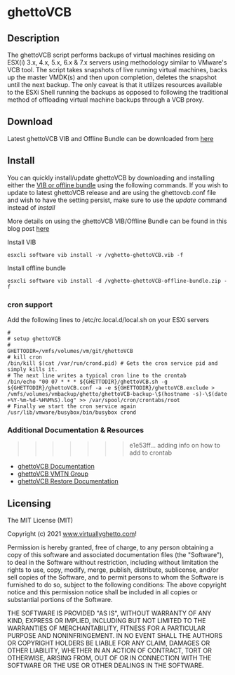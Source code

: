# ghettoVCB

## Description

The ghettoVCB script performs backups of virtual machines residing on ESX(i) 3.x, 4.x, 5.x, 6.x & 7.x servers using methodology similar to VMware's VCB tool. The script takes snapshots of live running virtual machines, backs up the  master VMDK(s) and then upon completion, deletes the snapshot until the next backup. The only caveat is that it utilizes resources available to the ESXi Shell running the backups as opposed to following the traditional method of offloading virtual machine backups through a VCB proxy.

## Download

Latest ghettoVCB VIB and Offline Bundle can be downloaded from [here](https://github.com/lamw/ghettoVCB/releases)

## Install

You can quickly install/update ghettoVCB by downloading and installing either the [VIB or offline bundle](https://github.com/lamw/ghettoVCB/releases) using the following commands. If you wish to update to latest ghettoVCB release and are using the ghettovcb.conf file and wish to have the setting persist, make sure to use the *update* command instead of *install*

More details on using the ghettoVCB VIB/Offline Bundle can be found in this blog post [here](https://www.virtuallyghetto.com/2015/05/ghettovcb-vib-offline-bundle-for-esxi.html)

Install VIB
```
esxcli software vib install -v /vghetto-ghettoVCB.vib -f
```

Install offline bundle
```
esxcli software vib install -d /vghetto-ghettoVCB-offline-bundle.zip -f
```


### cron support
Add the following lines to /etc/rc.local.d/local.sh on your ESXi servers
```
#
# setup ghettoVCB
#
GHETTODIR=/vmfs/volumes/vm/git/ghettoVCB
# kill cron
/bin/kill $(cat /var/run/crond.pid) # Gets the cron service pid and simply kills it.
# The next line writes a typical cron line to the crontab
/bin/echo "00 07 * * * ${GHETTODIR}/ghettoVCB.sh -g ${GHETTODIR}/ghettoVCB.conf -a -e ${GHETTODIR}/ghettoVCB.exclude > /vmfs/volumes/vmbackup/ghetto/ghettoVCB-backup-\$(hostname -s)-\$(date +%Y-%m-%d-%H%M%S).log" >> /var/spool/cron/crontabs/root
# Finally we start the cron service again
/usr/lib/vmware/busybox/bin/busybox crond   
```


### Additional Documentation & Resources
>>>>>>> e1e53ff... adding info on how to add to crontab
- [ghettoVCB Documentation](http://communities.vmware.com/docs/DOC-8760)
- [ghettoVCB VMTN Group](http://communities.vmware.com/groups/ghettovcb)
- [ghettoVCB Restore Documentation](http://communities.vmware.com/docs/DOC-10595)

## Licensing

The MIT License (MIT)

Copyright (c) 2021 www.virtuallyghetto.com!

Permission is hereby granted, free of charge, to any person obtaining a copy
of this software and associated documentation files (the "Software"), to deal
in the Software without restriction, including without limitation the rights
to use, copy, modify, merge, publish, distribute, sublicense, and/or sell
copies of the Software, and to permit persons to whom the Software is
furnished to do so, subject to the following conditions:
The above copyright notice and this permission notice shall be included in all
copies or substantial portions of the Software.

THE SOFTWARE IS PROVIDED "AS IS", WITHOUT WARRANTY OF ANY KIND, EXPRESS OR
IMPLIED, INCLUDING BUT NOT LIMITED TO THE WARRANTIES OF MERCHANTABILITY,
FITNESS FOR A PARTICULAR PURPOSE AND NONINFRINGEMENT. IN NO EVENT SHALL THE
AUTHORS OR COPYRIGHT HOLDERS BE LIABLE FOR ANY CLAIM, DAMAGES OR OTHER
LIABILITY, WHETHER IN AN ACTION OF CONTRACT, TORT OR OTHERWISE, ARISING FROM,
OUT OF OR IN CONNECTION WITH THE SOFTWARE OR THE USE OR OTHER DEALINGS IN THE
SOFTWARE.
